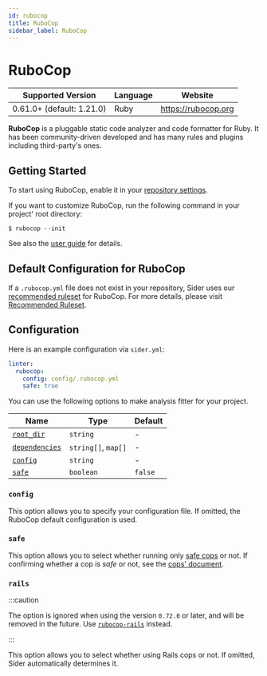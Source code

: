 ```yaml
---
id: rubocop
title: RuboCop
sidebar_label: RuboCop
---
```


# RuboCop

| Supported Version         | Language | Website             |
| ------------------------- | -------- | ------------------- |
| 0.61.0+ (default: 1.21.0) | Ruby     | https://rubocop.org |

**RuboCop** is a pluggable static code analyzer and code formatter for Ruby.
It has been community-driven developed and has many rules and plugins including third-party's ones.

## Getting Started

To start using RuboCop, enable it in your [repository settings](../../getting-started/repository-settings.md).

If you want to customize RuboCop, run the following command in your project' root directory:

```console
$ rubocop --init
```

See also the [user guide](https://docs.rubocop.org/rubocop/usage/basic_usage) for details.

## Default Configuration for RuboCop

If a `.rubocop.yml` file does not exist in your repository,
Sider uses our [recommended ruleset](https://github.com/sider/runners/blob/HEAD/images/rubocop/sider_recommended_rubocop.yml) for RuboCop.
For more details, please visit [Recommended Ruleset](../../getting-started/recommended-rules.md).

## Configuration

Here is an example configuration via `sider.yml`:

```yaml
linter:
  rubocop:
    config: config/.rubocop.yml
    safe: true
```

You can use the following options to make analysis fitter for your project.

| Name                                                                                          | Type                | Default |
| --------------------------------------------------------------------------------------------- | ------------------- | ------- |
| [`root_dir`](../../getting-started/custom-configuration.md#linteranalyzer_idroot_dir)         | `string`            | -       |
| [`dependencies`](../../getting-started/custom-configuration.md#linteranalyzer_iddependencies) | `string[]`, `map[]` | -       |
| [`config`](#config)                                                                           | `string`            | -       |
| [`safe`](#safe)                                                                               | `boolean`           | `false` |

### `config`

This option allows you to specify your configuration file. If omitted, the RuboCop default configuration is used.

### `safe`

This option allows you to select whether running only [safe cops](https://docs.rubocop.org/rubocop/usage/auto_correct#safe-auto-correct) or not.
If confirming whether a cop is _safe_ or not, see the [cops' document](https://docs.rubocop.org/rubocop/cops).

### `rails`

:::caution

The option is ignored when using the version `0.72.0` or later, and will be removed in the future.
Use [`rubocop-rails`](https://github.com/rubocop/rubocop-rails) instead.

:::

This option allows you to select whether using Rails cops or not. If omitted, Sider automatically determines it.
